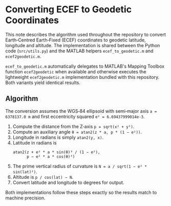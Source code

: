 # Converting ECEF to Geodetic Coordinates

This note describes the algorithm used throughout the repository to convert
Earth‑Centred Earth‑Fixed (ECEF) coordinates to geodetic latitude,
longitude and altitude. The implementation is shared between the Python
code (`src/utils.py`) and the MATLAB helpers `ecef_to_geodetic.m` and
`ecef2geodetic.m`.

`ecef_to_geodetic.m` automatically delegates to MATLAB's Mapping
Toolbox function `ecef2geodetic` when available and otherwise executes
the lightweight `ecef2geodetic.m` implementation bundled with this
repository. Both variants yield identical results.

## Algorithm

The conversion assumes the WGS‑84 ellipsoid with
semi‑major axis `a = 6378137.0 m` and first eccentricity squared
`e² = 6.69437999014e‑3`.

1. Compute the distance from the Z‑axis
   `p = sqrt(x² + y²)`.
2. Compute an auxiliary angle
   `θ = atan2(z * a, p * (1 − e²))`.
3. Longitude in radians is simply `atan2(y, x)`.
4. Latitude in radians is
   ```
   atan2(z + e² * a * sin(θ)³ / (1 − e²),
         p − e² * a * cos(θ)³)
   ```
5. The prime vertical radius of curvature is
   `N = a / sqrt(1 − e² * sin(lat)²)`.
6. Altitude is `p / cos(lat) − N`.
7. Convert latitude and longitude to degrees for output.

Both implementations follow these steps exactly so the results match to
machine precision.

